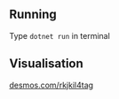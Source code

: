 ## Running 
Type `dotnet run` in terminal
## Visualisation
[desmos.com/rkjkil4tag](https://www.desmos.com/calculator/rkjkil4tag)
